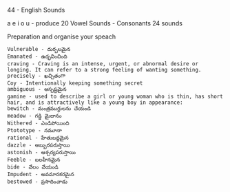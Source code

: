 44 - English Sounds

a e i o u - produce 20 Vowel Sounds
          - Consonants 24 sounds
          


Preparation and organise your speach
```
Vulnerable - దుర్బలమైన
Emanated - ఉద్భవించింది
craving - Craving is an intense, urgent, or abnormal desire or longing. It can refer to a strong feeling of wanting something.
precisely - ఖచ్చితంగా
Coy - Intentionally keeping something secret
ambiguous - అస్పష్టమైన
gamine - used to describe a girl or young woman who is thin, has short hair, and is attractively like a young boy in appearance:
bewitch - మంత్రముగ్ధులను చేయండి
meadow - గడ్డి మైదానం
Withered - ఎండిపోయింది
Ptototype - నమూనా
rational - హేతుబద్ధమైన
dazzle - అబ్బురపరుస్తాయి
astonish - ఆశ్చర్యపరుస్తాయి
Feeble - బలహీనమైన
bide - వేలం వేయండి
Impudent - అవమానకరమైన
bestowed - ప్రసాదించాడు
```
